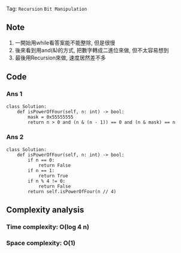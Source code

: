 Tag: `Recursion` `Bit Manipulation` 
## Note
1. 一開始用while看答案能不能整除, 但是很慢
2. 後來看到用and(&)的方式, 把數字轉成二進位來做, 但不太容易想到
3. 最後用Recursion來做, 速度居然差不多

## Code
### Ans 1
    class Solution:
        def isPowerOfFour(self, n: int) -> bool:
            mask = 0x55555555
            return n > 0 and (n & (n - 1)) == 0 and (n & mask) == n
### Ans 2
    class Solution:
        def isPowerOfFour(self, n: int) -> bool:
            if n == 0:
                return False
            if n == 1:
                return True
            if n % 4 != 0:
                return False
            return self.isPowerOfFour(n // 4)

## Complexity analysis
### Time complexity: O(log 4 n)

### Space complexity: O(1)
